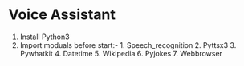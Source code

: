 # Voice Assistant
1. Install Python3
2. Import moduals before start:-
       1. Speech_recognition
       2. Pyttsx3
       3. Pywhatkit
       4. Datetime
       5. Wikipedia
       6. Pyjokes
       7. Webbrowser



